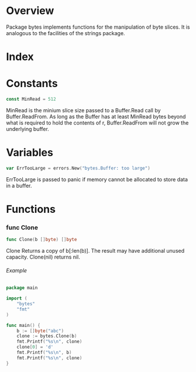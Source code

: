 # Overview

Package bytes implements functions for the manipulation of byte slices. It is analogous to the facilities of the strings package.

# Index

# Constants

```go
const MinRead = 512
```

MinRead is the minium slice size passed to a Buffer.Read call by Buffer.ReadFrom. As long as the Buffer has at least MinRead bytes beyond what is required to hold the contents of r, Buffer.ReadFrom will not grow the underlying buffer.

# Variables

```go
var ErrTooLarge = errors.New("bytes.Buffer: too large")
```

ErrTooLarge is passed to panic if memory cannot be allocated to store data in a buffer.

# Functions

### func Clone

```go
func Clone(b []byte) []byte
```

Clone Returns a copy of b[:len(b)]. The result may have additional unused capacity. Clone(nil) returns nil.

###### Example

```go
package main

import (
	"bytes"
	"fmt"
)

func main() {
	b := []byte("abc")
	clone := bytes.Clone(b)
	fmt.Printf("%s\n", clone)
	clone[0] = 'd'
	fmt.Printf("%s\n", b)
	fmt.Printf("%s\n", clone)
}
```

